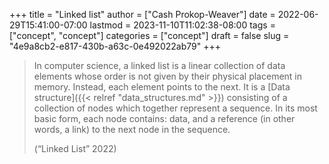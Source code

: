 +++
title = "Linked list"
author = ["Cash Prokop-Weaver"]
date = 2022-06-29T15:41:00-07:00
lastmod = 2023-11-10T11:02:38-08:00
tags = ["concept", "concept"]
categories = ["concept"]
draft = false
slug = "4e9a8cb2-e817-430b-a63c-0e492022ab79"
+++

> In computer science, a linked list is a linear collection of data elements whose order is not given by their physical placement in memory. Instead, each element points to the next. It is a [Data structure]({{< relref "data_structures.md" >}}) consisting of a collection of nodes which together represent a sequence. In its most basic form, each node contains: data, and a reference (in other words, a link) to the next node in the sequence.
>
> (“Linked List” 2022)

